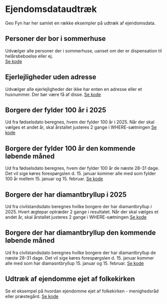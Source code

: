 # Ejendomsdataudtræk
Geo Fyn har her samlet en række eksempler på udtræk af ejendomsdata.

## Personer der bor i sommerhuse
Udvælger alle personer der i sommerhuse, uanset om der er dispensation til helårsbeboelse eller ej. <br>
[Se kode](https://github.com/geofyn/analysesamling/blob/main/ejendomsdataudtraek/personer_der_bor_i_sommerhuse.sql)

## Ejerlejligheder uden adresse
Udvælger alle ejerlejligheder der ikke har enten en adresse eller et husnummer. Der bør være få af disse.
[Se kode](https://github.com/geofyn/analysesamling/blob/main/ejendomsdataudtraek/ejerlejligheder_uden_adresse.sql)

## Borgere der fylder 100 år i 2025
Ud fra fødselsdato beregnes, hvem der fylder 100 år i 2025. Når der skal vælges et andet år, skal årstallet justeres 2 gange i WHERE-sætningen
[Se kode](https://github.com/geofyn/analysesamling/blob/main/ejendomsdataudtraek/100_aars_foedselsdag_i_aarstal.sql)

## Borgere der fylder 100 år den kommende løbende måned
Ud fra fødselsdato beregnes, hvem der fylder 100 år de næste 28-31 dage. Det vil sige køres forespørgslen d. 15. januar kommer alle med som fylder 100 år mellem 15. januar og 15. februar. 
[Se kode](https://github.com/geofyn/analysesamling/blob/main/ejendomsdataudtraek/100_aars_foedselsdag_maaned.sql)

## Borgere der har diamantbryllup i 2025
Ud fra civilstandsdato beregnes hvilke borgere der har diamantbryllup i  2025. Hvert ægtepar optræder 2 gange i resultatet. Når der skal vælges et andet år, skal årstallet justeres 2 gange i WHERE-sætningen
[Se kode](https://github.com/geofyn/analysesamling/blob/main/ejendomsdataudtraek/diamantbryllup_i_aarstal.sql)

## Borgere der har diamantbryllup den kommende løbende måned
Ud fra civilstandsdato beregnes hvilke borgere der har diamantbryllup de næste 28-31 dage. Det vil sige køres forespørgslen d. 15. januar kommer alle med som har diamasntbryllup 15. januar og 15. februar. 
[Se kode](https://github.com/geofyn/analysesamling/blob/main/ejendomsdataudtraek/diamantbryllup_maaned.sql)

## Udtræk af ejendomme ejet af folkekirken
Se et eksempel på hvordan ejendomme ejet af folkekirken -  menighedsråd eller præstegård.
[Se kode](kirkejord2_0.sql)

